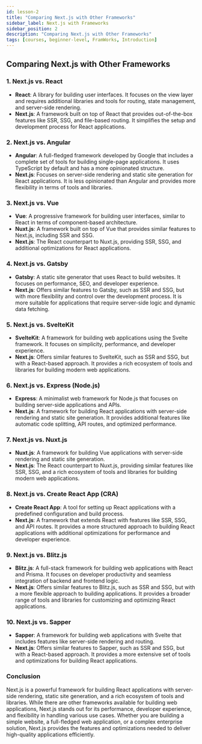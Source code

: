 ```yaml
---
id: lesson-2
title: "Comparing Next.js with Other Frameworks"
sidebar_label: Next.js with Frameworks
sidebar_position: 2
description: "Comparing Next.js with Other Frameworks"
tags: [courses, beginner-level, FramWorks, Introduction]
---
```


## Comparing Next.js with Other Frameworks

### 1. Next.js vs. React

- **React**: A library for building user interfaces. It focuses on the view layer and requires additional libraries and tools for routing, state management, and server-side rendering.
- **Next.js**: A framework built on top of React that provides out-of-the-box features like SSR, SSG, and file-based routing. It simplifies the setup and development process for React applications.

### 2. Next.js vs. Angular

- **Angular**: A full-fledged framework developed by Google that includes a complete set of tools for building single-page applications. It uses TypeScript by default and has a more opinionated structure.
- **Next.js**: Focuses on server-side rendering and static site generation for React applications. It is less opinionated than Angular and provides more flexibility in terms of tools and libraries.

### 3. Next.js vs. Vue

- **Vue**: A progressive framework for building user interfaces, similar to React in terms of component-based architecture.
- **Nuxt.js**: A framework built on top of Vue that provides similar features to Next.js, including SSR and SSG.
- **Next.js**: The React counterpart to Nuxt.js, providing SSR, SSG, and additional optimizations for React applications.

### 4. Next.js vs. Gatsby

- **Gatsby**: A static site generator that uses React to build websites. It focuses on performance, SEO, and developer experience.
- **Next.js**: Offers similar features to Gatsby, such as SSR and SSG, but with more flexibility and control over the development process. It is more suitable for applications that require server-side logic and dynamic data fetching.

### 5. Next.js vs. SvelteKit

- **SvelteKit**: A framework for building web applications using the Svelte framework. It focuses on simplicity, performance, and developer experience.
- **Next.js**: Offers similar features to SvelteKit, such as SSR and SSG, but with a React-based approach. It provides a rich ecosystem of tools and libraries for building modern web applications.

### 6. Next.js vs. Express (Node.js)

- **Express**: A minimalist web framework for Node.js that focuses on building server-side applications and APIs.
- **Next.js**: A framework for building React applications with server-side rendering and static site generation. It provides additional features like automatic code splitting, API routes, and optimized performance.

### 7. Next.js vs. Nuxt.js

- **Nuxt.js**: A framework for building Vue applications with server-side rendering and static site generation.
- **Next.js**: The React counterpart to Nuxt.js, providing similar features like SSR, SSG, and a rich ecosystem of tools and libraries for building modern web applications.

### 8. Next.js vs. Create React App (CRA)

- **Create React App**: A tool for setting up React applications with a predefined configuration and build process.
- **Next.js**: A framework that extends React with features like SSR, SSG, and API routes. It provides a more structured approach to building React applications with additional optimizations for performance and developer experience.

### 9. Next.js vs. Blitz.js

- **Blitz.js**: A full-stack framework for building web applications with React and Prisma. It focuses on developer productivity and seamless integration of backend and frontend logic.
- **Next.js**: Offers similar features to Blitz.js, such as SSR and SSG, but with a more flexible approach to building applications. It provides a broader range of tools and libraries for customizing and optimizing React applications.

### 10. Next.js vs. Sapper

- **Sapper**: A framework for building web applications with Svelte that includes features like server-side rendering and routing.
- **Next.js**: Offers similar features to Sapper, such as SSR and SSG, but with a React-based approach. It provides a more extensive set of tools and optimizations for building React applications.

### Conclusion

Next.js is a powerful framework for building React applications with server-side rendering, static site generation, and a rich ecosystem of tools and libraries. While there are other frameworks available for building web applications, Next.js stands out for its performance, developer experience, and flexibility in handling various use cases. Whether you are building a simple website, a full-fledged web application, or a complex enterprise solution, Next.js provides the features and optimizations needed to deliver high-quality applications efficiently.
